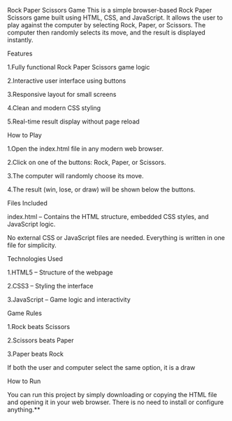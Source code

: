 Rock Paper Scissors Game
This is a simple browser-based Rock Paper Scissors game built using HTML, CSS, and JavaScript. It allows the user to play against the computer by selecting Rock, Paper, or Scissors. The computer then randomly selects its move, and the result is displayed instantly.

Features

1.Fully functional Rock Paper Scissors game logic

2.Interactive user interface using buttons

3.Responsive layout for small screens

4.Clean and modern CSS styling

5.Real-time result display without page reload

How to Play

1.Open the index.html file in any modern web browser.

2.Click on one of the buttons: Rock, Paper, or Scissors.

3.The computer will randomly choose its move.

4.The result (win, lose, or draw) will be shown below the buttons.

Files Included

index.html – Contains the HTML structure, embedded CSS styles, and JavaScript logic.

No external CSS or JavaScript files are needed. Everything is written in one file for simplicity.

Technologies Used

1.HTML5 – Structure of the webpage

2.CSS3 – Styling the interface

3.JavaScript – Game logic and interactivity

Game Rules

1.Rock beats Scissors

2.Scissors beats Paper

3.Paper beats Rock

If both the user and computer select the same option, it is a draw

How to Run

You can run this project by simply downloading or copying the HTML file and opening it in your web browser. There is no need to install or configure anything.**
